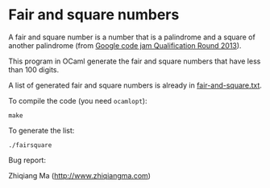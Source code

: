Fair and square numbers
=======================

A fair and square number is a number that is a palindrome and a square of another palindrome (from [Google code jam Qualification Round 2013](https://code.google.com/codejam/contest/2270488/dashboard#s=p2)).

This program in OCaml generate the fair and square numbers that have less than 100 digits.

A list of generated fair and square numbers is already in [fair-and-square.txt](https://raw.github.com/zma/fair-and-square/master/fair-and-sqaure.txt).

To compile the code (you need `ocamlopt`):

    make

To generate the list:

    ./fairsquare

Bug report:

Zhiqiang Ma (http://www.zhiqiangma.com)

